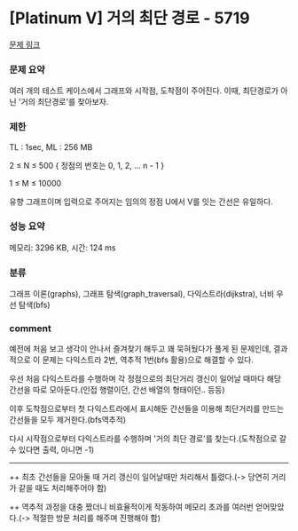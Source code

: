 # [Platinum V] 거의 최단 경로 - 5719

[문제 링크](https://www.acmicpc.net/problem/5719)

### 문제 요약

<p>여러 개의 테스트 케이스에서 그래프와 시작점, 도착점이 주어진다. 이때, 최단경로가 아닌 '거의 최단경로'를 찾아보자.</p>

### 제한

TL : 1sec, ML : 256 MB

2 ≤ N ≤ 500 { 정점의 번호는 0, 1, 2, ... n - 1 }

1 ≤ M ≤ 10000

유향 그래프이며 입력으로 주어지는 임의의 정점 U에서 V를 잇는 간선은 유일하다.

### 성능 요약

메모리: 3296 KB, 시간: 124 ms

### 분류

그래프 이론(graphs), 그래프 탐색(graph_traversal), 다익스트라(dijkstra), 너비 우선 탐색(bfs)


### comment

예전에 처음 보고 생각이 안나서 즐겨찾기 해두고 꽤 묵혀뒀다가 풀게 된 문제인데, 결과적으로 이 문제는 다익스트라 2번, 역추적 1번(bfs 활용)으로 해결할 수 있다.

우선 처음 다익스트라를 수행하며 각 정점으로의 최단거리 갱신이 일어날 때마다 해당 간선을 따로 모아둔다.(인접 행렬이던, 간선 배열의 형태이던.. 등등)

이후 도착점으로부터 첫 다익스트라에서 표시해둔 간선들을 이용해 최단거리를 만드는 간선들을 모두 제거한다.(bfs역추적)

다시 시작점으로부터 다익스트라를 수행하며 '거의 최단 경로'를 찾는다.(도착점으로 갈 수 있다면 출력, 아니면 -1)

-----------------------------------------------------------------------------------------------------------------------------------------------------------------------

++ 최초 간선들을 모아둘 때 거리 갱신이 일어날때만 처리해서 틀렸다.(-> 당연히 거리가 같을 때도 처리해주어야 함)

++ 역추적 과정을 대충 짰더니 비효율적이게 작동하여 메모리 초과를 여러번 얻어맞았다.(-> 적절한 방문 처리를 해주며 진행해야 함)
